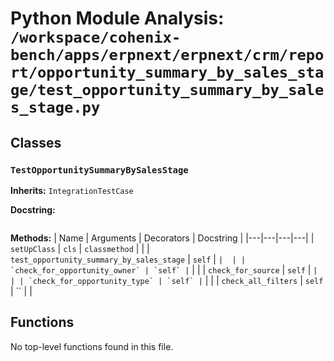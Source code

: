 # Python Module Analysis: `/workspace/cohenix-bench/apps/erpnext/erpnext/crm/report/opportunity_summary_by_sales_stage/test_opportunity_summary_by_sales_stage.py`

## Classes

### `TestOpportunitySummaryBySalesStage`
**Inherits:** `IntegrationTestCase`


**Docstring:**
```

```

**Methods:**
| Name | Arguments | Decorators | Docstring |
|---|---|---|---|
| `setUpClass` | `cls` | `classmethod` |  |
| `test_opportunity_summary_by_sales_stage` | `self` | `` |  |
| `check_for_opportunity_owner` | `self` | `` |  |
| `check_for_source` | `self` | `` |  |
| `check_for_opportunity_type` | `self` | `` |  |
| `check_all_filters` | `self` | `` |  |





## Functions

No top-level functions found in this file.
